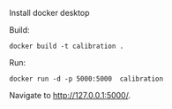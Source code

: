 Install docker desktop

Build:
```
docker build -t calibration .
```

Run:
```
docker run -d -p 5000:5000  calibration
```

Navigate to http://127.0.0.1:5000/.